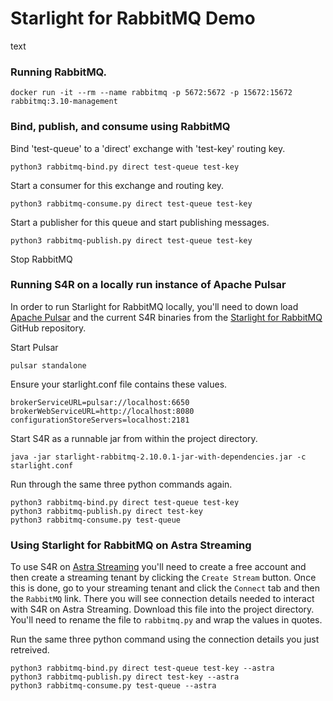 # Starlight for RabbitMQ Demo
text
### Running RabbitMQ.
```
docker run -it --rm --name rabbitmq -p 5672:5672 -p 15672:15672 rabbitmq:3.10-management
```

### Bind, publish, and consume using RabbitMQ
Bind 'test-queue' to a 'direct' exchange with 'test-key' routing key.

```
python3 rabbitmq-bind.py direct test-queue test-key
```
  
Start a consumer for this exchange and routing key.

```
python3 rabbitmq-consume.py direct test-queue test-key
```

Start a publisher for this queue and start publishing messages.
```
python3 rabbitmq-publish.py direct test-queue test-key
```

Stop RabbitMQ

### Running S4R on a locally run instance of Apache Pulsar
In order to run Starlight for RabbitMQ locally, you'll need to down load [Apache Pulsar](http://pulsar.apache.org) and the current S4R binaries from the [Starlight for RabbitMQ](https://github.com/datastax/starlight-for-rabbitmq/releases) GitHub repository.

Start Pulsar
```
pulsar standalone
```

Ensure your starlight.conf file contains these values.
```
brokerServiceURL=pulsar://localhost:6650
brokerWebServiceURL=http://localhost:8080
configurationStoreServers=localhost:2181
```

Start S4R as a runnable jar from within the project directory.
```
java -jar starlight-rabbitmq-2.10.0.1-jar-with-dependencies.jar -c starlight.conf
```

Run through the same three python commands again.
```
python3 rabbitmq-bind.py direct test-queue test-key
python3 rabbitmq-publish.py direct test-key
python3 rabbitmq-consume.py test-queue
```

### Using Starlight for RabbitMQ on Astra Streaming
To use S4R on [Astra Streaming](http://astra.datastax.com) you'll need to create a free account and then create a streaming tenant by clicking the `Create Stream` button.  Once this is done, go to your streaming tenant and click the `Connect` tab and then the `RabbitMQ` link.  There you will see connection details needed to interact with S4R on Astra Streaming.  Download this file into the project directory.  You'll need to rename the file to `rabbitmq.py` and wrap the values in quotes.

Run the same three python command using the connection details you just retreived.

```
python3 rabbitmq-bind.py direct test-queue test-key --astra
python3 rabbitmq-publish.py direct test-key --astra
python3 rabbitmq-consume.py test-queue --astra
```

